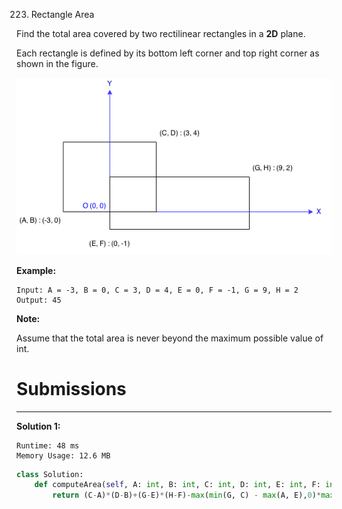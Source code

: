 223. Rectangle Area

Find the total area covered by two rectilinear rectangles in a **2D** plane.

Each rectangle is defined by its bottom left corner and top right corner as shown in the figure.

![223_rectangle_area](img/223_rectangle_area.png)

**Example:**
```
Input: A = -3, B = 0, C = 3, D = 4, E = 0, F = -1, G = 9, H = 2
Output: 45
```

**Note:**

Assume that the total area is never beyond the maximum possible value of int.

# Submissions
---
**Solution 1:**
```
Runtime: 48 ms
Memory Usage: 12.6 MB
```
```python
class Solution:
    def computeArea(self, A: int, B: int, C: int, D: int, E: int, F: int, G: int, H: int) -> int:
        return (C-A)*(D-B)+(G-E)*(H-F)-max(min(G, C) - max(A, E),0)*max(min(D,H) - max(B, F),0)
```